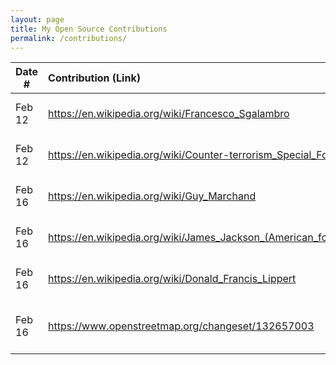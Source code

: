 ```yaml
---
layout: page
title: My Open Source Contributions
permalink: /contributions/
---
```


<!--
Type of the contribution should be "Wikipedia edit", "OpenStreet Map feature", "Documentation", "Course website", "Blog",
"Browser Add-on", etc.

The description should include a brief summary of what you did.

The link should bring us to a public page that shows your contribution. 

Replace the first row with your own contribution. 

-->





| Date #       | Contribution (Link)  | Type  | Description |
|---|:---|:---|:---|
| Feb 12   | https://en.wikipedia.org/wiki/Francesco_Sgalambro    | Wikipedia    |   Fixed grammatical errors.    |
|  Feb 12   | https://en.wikipedia.org/wiki/Counter-terrorism_Special_Force    | Wikipedia    | Fixed punctuation errors.     |
|  Feb 16  |  https://en.wikipedia.org/wiki/Guy_Marchand   |  Wikipedia   |  Fixed grammatical errors.   |
|  Feb 16  |  https://en.wikipedia.org/wiki/James_Jackson_(American_football)   |  Wikipedia   |  Fixed a punctuation error.   |
|  Feb 16  |  https://en.wikipedia.org/wiki/Donald_Francis_Lippert   |  Wikipedia   |  Fixed a grammatical error.   |
|  Feb 16  |  https://www.openstreetmap.org/changeset/132657003   |  OpenStreetMap   |  Added a bakery store on the map.   |
